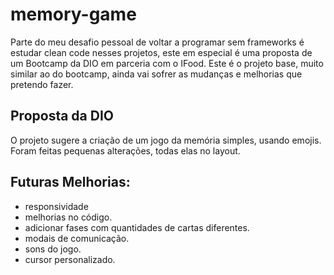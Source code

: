 # memory-game
Parte do meu desafio pessoal de voltar a programar sem frameworks é estudar clean code nesses projetos, este em especial é uma proposta de um Bootcamp da DIO em parceria com o IFood. Este é o projeto base, muito similar ao do bootcamp, ainda vai sofrer as mudanças e melhorias que pretendo fazer.

## Proposta da DIO
O projeto sugere a criação de um jogo da memória simples, usando emojis. Foram feitas pequenas alterações, todas elas no layout.

## Futuras Melhorias:
- responsividade
- melhorias no código.
- adicionar fases com quantidades de cartas diferentes.
- modais de comunicação.
- sons do jogo.
- cursor personalizado.
